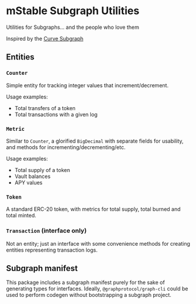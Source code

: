 # mStable Subgraph Utilities

Utilities for Subgraphs... and the people who love them

Inspired by the [Curve Subgraph](https://github.com/protofire/curve-subgraph)

## Entities

### `Counter`

Simple entity for tracking integer values that increment/decrement.

Usage examples:

- Total transfers of a token
- Total transactions with a given log

### `Metric`

Similar to `Counter`, a glorified `BigDecimal` with separate fields for usability, and methods for incrementing/decrementing/etc.

Usage examples:

- Total supply of a token
- Vault balances
- APY values

### `Token`

A standard ERC-20 token, with metrics for total supply, total burned and total minted.

### `Transaction` (interface only)

Not an entity; just an interface with some convenience methods for creating entities representing transaction logs.

## Subgraph manifest

This package includes a subgraph manifest purely for the sake of generating types for interfaces. Ideally, `@graphprotocol/graph-cli` could be used to perform codegen without bootstrapping a subgraph project.
